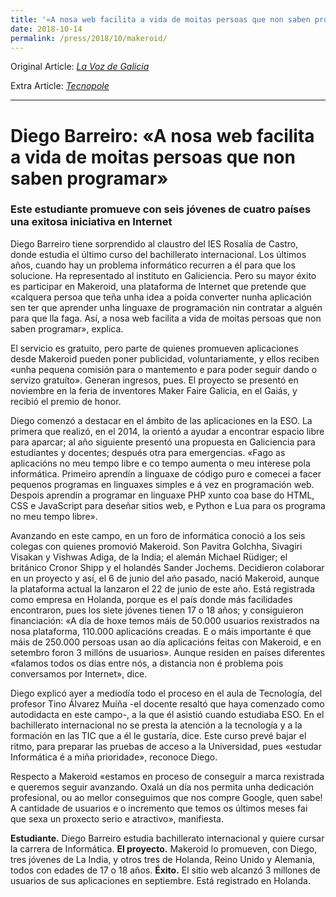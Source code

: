 ```yaml
---
title: '«A nosa web facilita a vida de moitas persoas que non saben programar» - La Voz de Galicia'
date: 2018-10-14
permalink: /press/2018/10/makeroid/
---
```


Original Article: [_La Voz de Galicia_](https://www.lavozdegalicia.es/noticia/santiago/2018/10/02/estudiante-bachillerato-internacional-socio-makeroid-nosa-web-facilita-vida-moitas-persoas-non-saben-programarestudiante-proyecto-exito/0003_201810S2C8992.htm)

Extra Article: [_Tecnopole_](https://www.tecnopole.es/es/newsletter/proyecto-makeroid-presentado-galiciencia-sigue-avance-mercado)

---

# Diego Barreiro: «A nosa web facilita a vida de moitas persoas que non saben programar»

### Este estudiante promueve con seis jóvenes de cuatro países una exitosa iniciativa en Internet

Diego Barreiro tiene sorprendido al claustro del IES Rosalía de Castro, donde estudia el último curso del bachillerato internacional. Los últimos años, cuando hay un problema informático recurren a él para que los solucione. Ha representado al instituto en Galiciencia. Pero su mayor éxito es participar en Makeroid, una plataforma de Internet que pretende que «calquera persoa que teña unha idea a poida converter nunha aplicación sen ter que aprender unha linguaxe de programación nin contratar a alguén para que lla faga. Así, a nosa web facilita a vida de moitas persoas que non saben programar», explica.

El servicio es gratuito, pero parte de quienes promueven aplicaciones desde Makeroid pueden poner publicidad, voluntariamente, y ellos reciben «unha pequena comisión para o mantemento e para poder seguir dando o servizo gratuíto». Generan ingresos, pues. El proyecto se presentó en noviembre en la feria de inventores Maker Faire Galicia, en el Gaiás, y recibió el premio de honor.

Diego comenzó a destacar en el ámbito de las aplicaciones en la ESO. La primera que realizó, en el 2014, la orientó a ayudar a encontrar espacio libre para aparcar; al año siguiente presentó una propuesta en Galiciencia para estudiantes y docentes; después otra para emergencias. «Fago as aplicacións no meu tempo libre e co tempo aumenta o meu interese pola informática. Primeiro aprendín a linguaxe de código puro e comecei a facer pequenos programas en linguaxes simples e á vez en programación web. Despois aprendín a programar en linguaxe PHP xunto coa base do HTML, CSS e JavaScript para deseñar sitios web, e Python e Lua para os programa no meu tempo libre».

Avanzando en este campo, en un foro de informática conoció a los seis colegas con quienes promovió Makeroid. Son Pavitra Golchha, Sivagiri Visakan y Vishwas Adiga, de la India; el alemán Michael Rüdiger; el británico Cronor Shipp y el holandés Sander Jochems. Decidieron colaborar en un proyecto y así, el 6 de junio del año pasado, nació Makeroid, aunque la plataforma actual la lanzaron el 22 de junio de este año. Está registrada como empresa en Holanda, porque es el país donde más facilidades encontraron, pues los siete jóvenes tienen 17 o 18 años; y consiguieron financiación: «A día de hoxe temos máis de 50.000 usuarios rexistrados na nosa plataforma, 110.000 aplicacións creadas. E o máis importante é que máis de 250.000 persoas usan ao día aplicacións feitas con Makeroid, e en setembro foron 3 millóns de usuarios». Aunque residen en países diferentes «falamos todos os días entre nós, a distancia non é problema pois conversamos por Internet», dice.

Diego explicó ayer a mediodía todo el proceso en el aula de Tecnología, del profesor Tino Álvarez Muíña -el docente resaltó que haya comenzado como autodidacta en este campo-, a la que él asistió cuando estudiaba ESO. En el bachillerato internacional no se presta la atención a la tecnología y a la formación en las TIC que a él le gustaría, dice. Este curso prevé bajar el ritmo, para preparar las pruebas de acceso a la Universidad, pues «estudar Informática é a miña prioridade», reconoce Diego.

Respecto a Makeroid «estamos en proceso de conseguir a marca rexistrada e queremos seguir avanzando. Oxalá un día nos permita unha dedicación profesional, ou ao mellor conseguimos que nos compre Google, quen sabe! A cantidade de usuarios e o incremento que temos os últimos meses fai que sexa un proxecto serio e atractivo», manifiesta.

**Estudiante.** Diego Barreiro estudia bachillerato internacional y quiere cursar la carrera de Informática.
**El proyecto.** Makeroid lo promueven, con Diego, tres jóvenes de La India, y otros tres de Holanda, Reino Unido y Alemania, todos con edades de 17 o 18 años.
**Éxito.** El sitio web alcanzó 3 millones de usuarios de sus aplicaciones en septiembre. Está registrado en Holanda.
